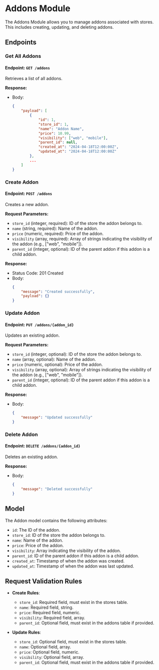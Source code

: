 # Addons Module

The Addons Module allows you to manage addons associated with stores. This includes creating, updating, and deleting addons.

## Endpoints

### Get All Addons

#### Endpoint: `GET /addons`

Retrieves a list of all addons.

**Response:**
- Body:
  ```json
  {
      "payload": [
          {
              "id": 1,
              "store_id": 1,
              "name": "Addon Name",
              "price": 10.99,
              "visibility": ["web", "mobile"],
              "parent_id": null,
              "created_at": "2024-04-18T12:00:00Z",
              "updated_at": "2024-04-18T12:00:00Z"
          },
          ...
      ]
  }
  ```

### Create Addon

#### Endpoint: `POST /addons`

Creates a new addon.

**Request Parameters:**
- `store_id` (integer, required): ID of the store the addon belongs to.
- `name` (string, required): Name of the addon.
- `price` (numeric, required): Price of the addon.
- `visibility` (array, required): Array of strings indicating the visibility of the addon (e.g., ["web", "mobile"]).
- `parent_id` (integer, optional): ID of the parent addon if this addon is a child addon.

**Response:**
- Status Code: 201 Created
- Body:
  ```json
  {
      "message": "Created successfully",
      "payload": {}
  }
  ```

### Update Addon

#### Endpoint: `PUT /addons/{addon_id}`

Updates an existing addon.

**Request Parameters:**
- `store_id` (integer, optional): ID of the store the addon belongs to.
- `name` (array, optional): Name of the addon.
- `price` (numeric, optional): Price of the addon.
- `visibility` (array, optional): Array of strings indicating the visibility of the addon (e.g., ["web", "mobile"]).
- `parent_id` (integer, optional): ID of the parent addon if this addon is a child addon.

**Response:**
- Body:
  ```json
  {
      "message": "Updated successfully"
  }
  ```

### Delete Addon

#### Endpoint: `DELETE /addons/{addon_id}`

Deletes an existing addon.

**Response:**
- Body:
  ```json
  {
      "message": "Deleted successfully"
  }
  ```

## Model

The Addon model contains the following attributes:
- `id`: The ID of the addon.
- `store_id`: ID of the store the addon belongs to.
- `name`: Name of the addon.
- `price`: Price of the addon.
- `visibility`: Array indicating the visibility of the addon.
- `parent_id`: ID of the parent addon if this addon is a child addon.
- `created_at`: Timestamp of when the addon was created.
- `updated_at`: Timestamp of when the addon was last updated.

## Request Validation Rules

- **Create Rules**:
  - `store_id`: Required field, must exist in the stores table.
  - `name`: Required field, string.
  - `price`: Required field, numeric.
  - `visibility`: Required field, array.
  - `parent_id`: Optional field, must exist in the addons table if provided.

- **Update Rules**:
  - `store_id`: Optional field, must exist in the stores table.
  - `name`: Optional field, array.
  - `price`: Optional field, numeric.
  - `visibility`: Optional field, array.
  - `parent_id`: Optional field, must exist in the addons table if provided.